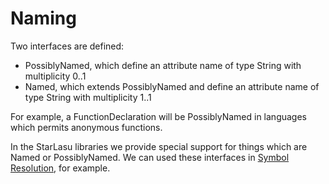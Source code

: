 # Naming

Two interfaces are defined:

- PossiblyNamed, which define an attribute name of type String with multiplicity 0..1
- Named, which extends PossiblyNamed and define an attribute name of type String with multiplicity 1..1

For example, a FunctionDeclaration will be PossiblyNamed in languages which permits anonymous functions.

In the StarLasu libraries we provide special support for things which are Named or PossiblyNamed. We can used these interfaces in [Symbol Resolution](https://github.com/Strumenta/StarLasu/blob/main/documentation/symbol_resolution.md), for example.

